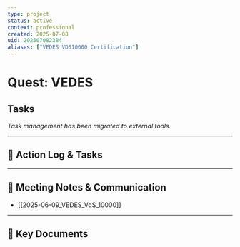 ```yaml
---
type: project
status: active
context: professional
created: 2025-07-08
uid: 202507082384
aliases: ["VEDES VDS10000 Certification"]
---
```


# Quest: VEDES

## Tasks

*Task management has been migrated to external tools.*

---

## 📝 Action Log & Tasks


---
## 💬 Meeting Notes & Communication
- [[2025-06-09_VEDES_VdS_10000]]

---
## 📎 Key Documents
